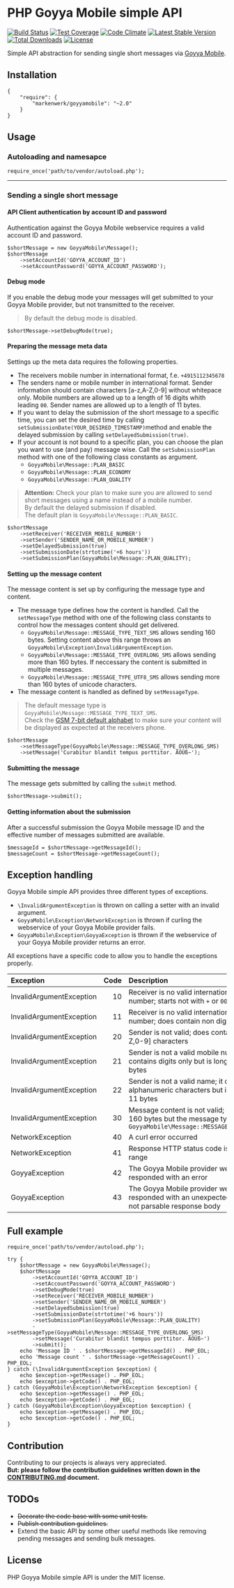 # PHP Goyya Mobile simple API

[![Build Status](https://travis-ci.org/markenwerk/php-goyyamobile.svg?branch=master)](https://travis-ci.org/markenwerk/php-goyyamobile)
[![Test Coverage](https://codeclimate.com/github/markenwerk/php-goyyamobile/badges/coverage.svg)](https://codeclimate.com/github/markenwerk/php-goyyamobile/coverage)
[![Code Climate](https://codeclimate.com/github/markenwerk/php-goyyamobile/badges/gpa.svg)](https://codeclimate.com/github/markenwerk/php-goyyamobile)
[![Latest Stable Version](https://poser.pugx.org/markenwerk/goyyamobile/v/stable)](https://packagist.org/packages/markenwerk/goyyamobile)
[![Total Downloads](https://poser.pugx.org/markenwerk/goyyamobile/downloads)](https://packagist.org/packages/markenwerk/goyyamobile)
[![License](https://poser.pugx.org/markenwerk/goyyamobile/license)](https://packagist.org/packages/markenwerk/goyyamobile)

Simple API abstraction for sending single short messages via [Goyya Mobile](https://www.goyya.com).


## Installation

````{json}
{
   	"require": {
        "markenwerk/goyyamobile": "~2.0"
    }
}
````

## Usage

### Autoloading and namesapce

````{php}  
require_once('path/to/vendor/autoload.php');
````

---

### Sending a single short message

#### API Client authentication by account ID and password

Authentication against the Goyya Mobile webservice requires a valid account ID and password. 

````{php}
$shortMessage = new GoyyaMobile\Message();
$shortMessage
	->setAccountId('GOYYA_ACCOUNT_ID')
	->setAccountPassword('GOYYA_ACCOUNT_PASSWORD');
````

#### Debug mode

If you enable the debug mode your messages will get submitted to your Goyya Mobile provider, but not transmitted to the receiver.

> By default the debug mode is disabled.

````{php}
$shortMessage->setDebugMode(true);
````

#### Preparing the message meta data

Settings up the meta data requires the following properties. 

- The receivers mobile number in international format, f.e. `+4915112345678`
- The senders name or mobile number in international format. Sender information should contain characters [a-z,A-Z,0-9] without whitepace only. Mobile numbers are allowed up to a length of 16 digits whith leading `00`. Sender names are allowed up to a length of 11 bytes.   
- If you want to delay the submission of the short message to a specific time, you can set the desired time by calling `setSubmissionDate(YOUR_DESIRED_TIMESTAMP)`method and enable the delayed submission by calling `setDelayedSubmission(true)`.  
- If your account is not bound to a specific plan, you can choose the plan you want to use (and pay) message wise. Call the `setSubmissionPlan` method with one of the following class constants as argument.  
  - `GoyyaMobile\Message::PLAN_BASIC`
  - `GoyyaMobile\Message::PLAN_ECONOMY`
  - `GoyyaMobile\Message::PLAN_QUALITY`

> **Attention:** Check your plan to make sure you are allowed to send short messages using a name instead of a mobile number.   
  By default the delayed submission if disabled.  
  The default plan is `GoyyaMobile\Message::PLAN_BASIC`.

````{php}
$shortMessage
	->setReceiver('RECEIVER_MOBILE_NUMBER')
	->setSender('SENDER_NAME_OR_MOBILE_NUMBER')
	->setDelayedSubmission(true)
	->setSubmissionDate(strtotime('+6 hours'))
	->setSubmissionPlan(GoyyaMobile\Message::PLAN_QUALITY);
````

#### Setting up the message content

The message content is set up by configuring the message type and content. 

- The message type defines how the content is handled. Call the `setMessageType` method with one of the following class constants to control how the messages content should get delivered. 
  - `GoyyaMobile\Message::MESSAGE_TYPE_TEXT_SMS` allows sending 160 bytes. Setting content above this range throws an `GoyyaMobile\Exception\InvalidArgumentException`. 
  - `GoyyaMobile\Message::MESSAGE_TYPE_OVERLONG_SMS` allows sending more than 160 bytes. If neccessary the content is submitted in multiple messages.  
  - `GoyyaMobile\Message::MESSAGE_TYPE_UTF8_SMS` allows sending more than 160 bytes of unicode characters.
- The message content is handled as defined by `setMessageType`.  

> The default message type is `GoyyaMobile\Message::MESSAGE_TYPE_TEXT_SMS`.  
Check the [GSM 7-bit default alphabet](https://en.wikipedia.org/wiki/GSM_03.38#GSM_7-bit_default_alphabet_and_extension_table_of_3GPP_TS_23.038_.2F_GSM_03.38) to make sure your content will be displayed as expected at the receivers phone. 

````{php}
$shortMessage
	->setMessageType(GoyyaMobile\Message::MESSAGE_TYPE_OVERLONG_SMS)
	->setMessage('Curabitur blandit tempus porttitor. ÄÖÜß~');
````

#### Submitting the message

The message gets submitted by calling the `submit` method. 

````{php}
$shortMessage->submit();
````

#### Getting information about the submission

After a successful submission the Goyya Mobile message ID and the effective number of messages submitted are available. 

````{php}
$messageId = $shortMessage->getMessageId();
$messageCount = $shortMessage->getMessageCount();
````

## Exception handling

Goyya Mobile simple API provides three different types of exceptions. 

- `\InvalidArgumentException` is thrown on calling a setter with an invalid argument. 
- `GoyyaMobile\Exception\NetworkException` is thrown if curling the webservice of your Goyya Mobile provider fails. 
- `GoyyaMobile\Exception\GoyyaException` is thrown if the webservice of your Goyya Mobile provider returns an error. 

All exceptions have a specific code to allow you to handle the exceptions properly. 

| Exception                | Code | Description |
| :----------------------- | ---: | :---------- |
| InvalidArgumentException |   10 | Receiver is no valid international mobile number; starts not with `+` or `00` |
| InvalidArgumentException |   11 | Receiver is no valid international mobile number; does contain non digit characters |
| InvalidArgumentException |   20 | Sender is not valid; does contain non [a-z,A-Z,0-9] characters |
| InvalidArgumentException |   21 | Sender is not a valid mobile number; it contains digits only but is longer than 16 bytes |
| InvalidArgumentException |   22 | Sender is not a valid name; it contains alphanumeric characters but is longer than 11 bytes |
| InvalidArgumentException |   30 | Message content is not valid; it is longer than 160 bytes but the message type is set to `GoyyaMobile\Message::MESSAGE_TYPE_TEXT_SMS` |
| NetworkException         |   40 | A curl error occurred |
| NetworkException         |   41 | Response HTTP status code is not in the `2xx` range |
| GoyyaException           |   42 | The Goyya Mobile provider webservice responded with an error |
| GoyyaException           |   43 | The Goyya Mobile provider webservice responded with an unexpected and therefore not parsable response body |

## Full example

````{php}
require_once('path/to/vendor/autoload.php');

try {
	$shortMessage = new GoyyaMobile\Message();
	$shortMessage
		->setAccountId('GOYYA_ACCOUNT_ID')
		->setAccountPassword('GOYYA_ACCOUNT_PASSWORD')
		->setDebugMode(true)
		->setReceiver('RECEIVER_MOBILE_NUMBER')
		->setSender('SENDER_NAME_OR_MOBILE_NUMBER')
		->setDelayedSubmission(true)
		->setSubmissionDate(strtotime('+6 hours'))
		->setSubmissionPlan(GoyyaMobile\Message::PLAN_QUALITY)
		->setMessageType(GoyyaMobile\Message::MESSAGE_TYPE_OVERLONG_SMS)
		->setMessage('Curabitur blandit tempus porttitor. ÄÖÜß~')
		->submit();
	echo 'Message ID ' . $shortMessage->getMessageId() . PHP_EOL;
	echo 'Message count ' . $shortMessage->getMessageCount() . PHP_EOL;
} catch (\InvalidArgumentException $exception) {
	echo $exception->getMessage() . PHP_EOL;
	echo $exception->getCode() . PHP_EOL;
} catch (GoyyaMobile\Exception\NetworkException $exception) {
	echo $exception->getMessage() . PHP_EOL;
	echo $exception->getCode() . PHP_EOL;
} catch (GoyyaMobile\Exception\GoyyaException $exception) {
	echo $exception->getMessage() . PHP_EOL;
	echo $exception->getCode() . PHP_EOL;
}
````

## Contribution

Contributing to our projects is always very appreciated.  
**But: please follow the contribution guidelines written down in the [CONTRIBUTING.md](https://github.com/markenwerk/php-goyyamobile/blob/master/CONTRIBUTING.md) document.**

## TODOs

- ~~Decorate the code base with some unit tests.~~
- ~~Publish contribution guidelines.~~
- Extend the basic API by some other useful methods like removing pending messages and sending bulk messages.

## License

PHP Goyya Mobile simple API is under the MIT license.